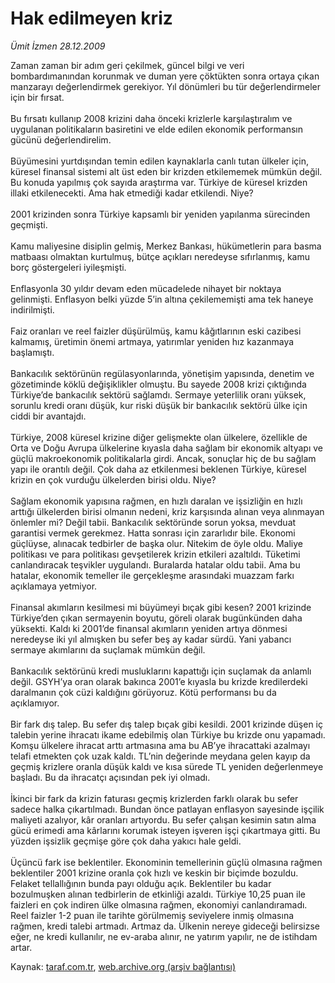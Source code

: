 # Hak edilmeyen kriz

*Ümit İzmen 28.12.2009*

<div class="yazi">Zaman zaman bir adım geri çekilmek, güncel bilgi ve veri bombardımanından korunmak ve duman yere çöktükten sonra ortaya çıkan manzarayı değerlendirmek gerekiyor. Yıl dönümleri bu tür değerlendirmeler için bir fırsat. <br/><br/>Bu fırsatı kullanıp 2008 krizini daha önceki krizlerle karşılaştıralım ve uygulanan politikaların basiretini ve elde edilen ekonomik performansın gücünü değerlendirelim. <br/><br/>Büyümesini yurtdışından temin edilen kaynaklarla canlı tutan ülkeler için, küresel finansal sistemi alt üst eden bir krizden etkilememek mümkün değil. Bu konuda yapılmış çok sayıda araştırma var. Türkiye de küresel krizden illaki etkilenecekti. Ama hak etmediği kadar etkilendi. Niye? <br/><br/>2001 krizinden sonra Türkiye kapsamlı bir yeniden yapılanma sürecinden geçmişti. <br/><br/>Kamu maliyesine disiplin gelmiş, Merkez Bankası, hükümetlerin para basma matbaası olmaktan kurtulmuş, bütçe açıkları neredeyse sıfırlanmış, kamu borç göstergeleri iyileşmişti. <br/><br/>Enflasyonla 30 yıldır devam eden mücadelede nihayet bir noktaya gelinmişti. Enflasyon belki yüzde 5’in altına çekilememişti ama tek haneye indirilmişti. <br/><br/>Faiz oranları ve reel faizler düşürülmüş, kamu kâğıtlarının eski cazibesi kalmamış, üretimin önemi artmaya, yatırımlar yeniden hız kazanmaya başlamıştı. <br/><br/>Bankacılık sektörünün regülasyonlarında, yönetişim yapısında, denetim ve gözetiminde köklü değişiklikler olmuştu. Bu sayede 2008 krizi çıktığında Türkiye’de bankacılık sektörü sağlamdı. Sermaye yeterlilik oranı yüksek, sorunlu kredi oranı düşük, kur riski düşük bir bankacılık sektörü ülke için ciddi bir avantajdı. <br/><br/>Türkiye, 2008 küresel krizine diğer gelişmekte olan ülkelere, özellikle de Orta ve Doğu Avrupa ülkelerine kıyasla daha sağlam bir ekonomik altyapı ve güçlü makroekonomik politikalarla girdi. Ancak, sonuçlar hiç de bu sağlam yapı ile orantılı değil. Çok daha az etkilenmesi beklenen Türkiye, küresel krizin en çok vurduğu ülkelerden birisi oldu. Niye? <br/><br/>Sağlam ekonomik yapısına rağmen, en hızlı daralan ve işsizliğin en hızlı arttığı ülkelerden birisi olmanın nedeni, kriz karşısında alınan veya alınmayan önlemler mi? Değil tabii. Bankacılık sektöründe sorun yoksa, mevduat garantisi vermek gerekmez. Hatta sonrası için zararlıdır bile. Ekonomi güçlüyse, alınacak tedbirler de başka olur. Nitekim de öyle oldu. Maliye politikası ve para politikası gevşetilerek krizin etkileri azaltıldı. Tüketimi canlandıracak teşvikler uygulandı. Buralarda hatalar oldu tabii. Ama bu hatalar, ekonomik temeller ile gerçekleşme arasındaki muazzam farkı açıklamaya yetmiyor. <br/><br/>Finansal akımların kesilmesi mi büyümeyi bıçak gibi kesen? 2001 krizinde Türkiye’den çıkan sermayenin boyutu, göreli olarak bugünkünden daha yüksekti. Kaldı ki 2001’de finansal akımların yeniden artıya dönmesi neredeyse iki yıl almışken bu sefer beş ay kadar sürdü. Yani yabancı sermaye akımlarını da suçlamak mümkün değil. <br/><br/>Bankacılık sektörünü kredi musluklarını kapattığı için suçlamak da anlamlı değil. GSYH’ya oran olarak bakınca 2001’e kıyasla bu krizde kredilerdeki daralmanın çok cüzi kaldığını görüyoruz. Kötü performansı bu da açıklamıyor. <br/><br/>Bir fark dış talep. Bu sefer dış talep bıçak gibi kesildi. 2001 krizinde düşen iç talebin yerine ihracatı ikame edebilmiş olan Türkiye bu krizde onu yapamadı. Komşu ülkelere ihracat arttı artmasına ama bu AB’ye ihracattaki azalmayı telafi etmekten çok uzak kaldı. TL’nin değerinde meydana gelen kayıp da geçmiş krizlere oranla düşük kaldı ve kısa sürede TL yeniden değerlenmeye başladı. Bu da ihracatçı açısından pek iyi olmadı. <br/><br/>İkinci bir fark da krizin faturası geçmiş krizlerden farklı olarak bu sefer sadece halka çıkartılmadı. Bundan önce patlayan enflasyon sayesinde işçilik maliyeti azalıyor, kâr oranları artıyordu. Bu sefer çalışan kesimin satın alma gücü erimedi ama kârlarını korumak isteyen işveren işçi çıkartmaya gitti. Bu yüzden işsizlik geçmişe göre çok daha yakıcı hale geldi. <br/><br/>Üçüncü fark ise beklentiler. Ekonominin temellerinin güçlü olmasına rağmen beklentiler 2001 krizine oranla çok hızlı ve keskin bir biçimde bozuldu. Felaket tellallığının bunda payı olduğu açık. Beklentiler bu kadar bozulmuşken alınan tedbirlerin de etkinliği azaldı. Türkiye 10,25 puan ile faizleri en çok indiren ülke olmasına rağmen, ekonomiyi canlandıramadı. Reel faizler 1-2 puan ile tarihte görülmemiş seviyelere inmiş olmasına rağmen, kredi talebi artmadı. Artmaz da. Ülkenin nereye gideceği belirsizse eğer, ne kredi kullanılır, ne ev-araba alınır, ne yatırım yapılır, ne de istihdam artar.
              </div>

Kaynak: [taraf.com.tr](http://taraf.com.tr:80/makale/9244.htm), [web.archive.org (arşiv bağlantısı)](http://web.archive.org/web/20100311005718/http://taraf.com.tr:80/makale/9244.htm)
